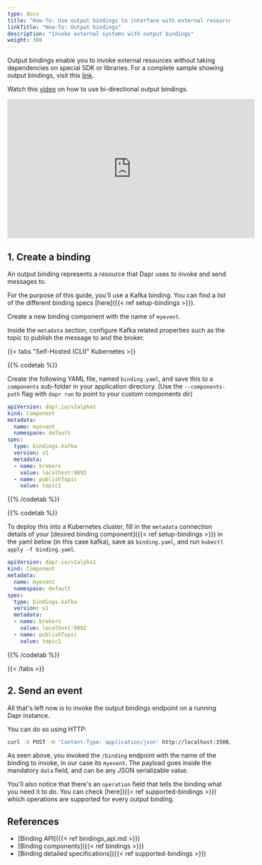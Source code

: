 ```yaml
---
type: docs
title: "How-To: Use output bindings to interface with external resources"
linkTitle: "How-To: Output bindings"
description: "Invoke external systems with output bindings"
weight: 300
---
```


Output bindings enable you to invoke external resources without taking dependencies on special SDK or libraries.
For a complete sample showing output bindings, visit this [link](https://github.com/dapr/quickstarts/tree/master/bindings).

Watch this [video](https://www.youtube.com/watch?v=ysklxm81MTs&feature=youtu.be&t=1960) on how to use bi-directional output bindings.
<iframe width="560" height="315" src="https://www.youtube.com/embed/ysklxm81MTs?start=1960" frameborder="0" allow="accelerometer; autoplay; clipboard-write; encrypted-media; gyroscope; picture-in-picture" allowfullscreen></iframe>


## 1. Create a binding

An output binding represents a resource that Dapr uses to invoke and send messages to.

For the purpose of this guide, you'll use a Kafka binding. You can find a list of the different binding specs [here]({{< ref setup-bindings >}}).

Create a new binding component with the name of `myevent`.

Inside the `metadata` section, configure Kafka related properties such as the topic to publish the message to and the broker.

{{< tabs "Self-Hosted (CLI)" Kubernetes >}}

{{% codetab %}}

Create the following YAML file, named `binding.yaml`, and save this to a `components` sub-folder in your application directory.
(Use the `--components-path` flag with `dapr run` to point to your custom components dir)

```yaml
apiVersion: dapr.io/v1alpha1
kind: Component
metadata:
  name: myevent
  namespace: default
spec:
  type: bindings.kafka
  version: v1
  metadata:
  - name: brokers
    value: localhost:9092
  - name: publishTopic
    value: topic1
```

{{% /codetab %}}

{{% codetab %}}

To deploy this into a Kubernetes cluster, fill in the `metadata` connection details of your [desired binding component]({{< ref setup-bindings >}}) in the yaml below (in this case kafka), save as `binding.yaml`, and run `kubectl apply -f binding.yaml`.


```yaml
apiVersion: dapr.io/v1alpha1
kind: Component
metadata:
  name: myevent
  namespace: default
spec:
  type: bindings.kafka
  version: v1
  metadata:
  - name: brokers
    value: localhost:9092
  - name: publishTopic
    value: topic1
```

{{% /codetab %}}

{{< /tabs >}}

## 2. Send an event

All that's left now is to invoke the output bindings endpoint on a running Dapr instance.

You can do so using HTTP:

```bash
curl -X POST -H 'Content-Type: application/json' http://localhost:3500/v1.0/bindings/myevent -d '{ "data": { "message": "Hi!" }, "operation": "create" }'
```

As seen above, you invoked the `/binding` endpoint with the name of the binding to invoke, in our case its `myevent`.
The payload goes inside the mandatory `data` field, and can be any JSON serializable value.

You'll also notice that there's an `operation` field that tells the binding what you need it to do.
You can check [here]({{< ref supported-bindings >}}) which operations are supported for every output binding.

## References

- [Binding API]({{< ref bindings_api.md >}})
- [Binding components]({{< ref bindings >}})
- [Binding detailed specifications]({{< ref supported-bindings >}}) 

